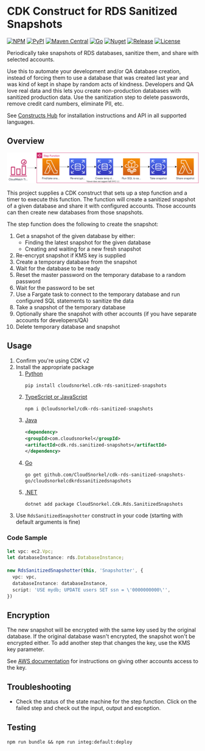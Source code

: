 # CDK Construct for RDS Sanitized Snapshots

[![NPM](https://img.shields.io/npm/v/@cloudsnorkel/cdk-rds-sanitized-snapshots?label=npm&logo=npm)][2]
[![PyPI](https://img.shields.io/pypi/v/cloudsnorkel.cdk-rds-sanitized-snapshots?label=pypi&logo=pypi)][3]
[![Maven Central](https://img.shields.io/maven-central/v/com.cloudsnorkel/cdk.rds.sanitized-snapshots.svg?label=Maven%20Central&logo=java)][4]
[![Go](https://img.shields.io/github/v/tag/CloudSnorkel/cdk-rds-sanitized-snapshots?color=red&label=go&logo=go)][5]
[![Nuget](https://img.shields.io/nuget/v/CloudSnorkel.Cdk.Rds.SanitizedSnapshots?color=red&&logo=nuget)][6]
[![Release](https://github.com/CloudSnorkel/cdk-rds-sanitized-snapshots/actions/workflows/release.yml/badge.svg)](https://github.com/CloudSnorkel/cdk-rds-sanitized-snapshots/actions/workflows/release.yml)
[![License](https://img.shields.io/badge/license-Apache--2.0-blue)](https://github.com/CloudSnorkel/cdk-rds-sanitized-snapshots/blob/main/LICENSE)

Periodically take snapshots of RDS databases, sanitize them, and share with selected accounts.

Use this to automate your development and/or QA database creation, instead of forcing them to use a database that was
created last year and was kind of kept in shape by random acts of kindness. Developers and QA love real data and this
lets you create non-production databases with sanitized production data. Use the sanitization step to delete passwords,
remove credit card numbers, eliminate PII, etc.

See [Constructs Hub][1] for installation instructions and API in all supported languages.

## Overview

![Architecture diagram](architecture.svg)

This project supplies a CDK construct that sets up a step function and a timer to execute this function. The
function will create a sanitized snapshot of a given database and share it with configured accounts. Those accounts can
then create new databases from those snapshots.

The step function does the following to create the snapshot:

1. Get a snapshot of the given database by either:
    * Finding the latest snapshot for the given database
    * Creating and waiting for a new fresh snapshot
2. Re-encrypt snapshot if KMS key is supplied
3. Create a temporary database from the snapshot
4. Wait for the database to be ready
5. Reset the master password on the temporary database to a random password
6. Wait for the password to be set
7. Use a Fargate task to connect to the temporary database and run configured SQL statements to sanitize the data
8. Take a snapshot of the temporary database
9. Optionally share the snapshot with other accounts (if you have separate accounts for developers/QA)
10. Delete temporary database and snapshot

## Usage

1. Confirm you're using CDK v2
2. Install the appropriate package
   1. [Python][3]
      ```
      pip install cloudsnorkel.cdk-rds-sanitized-snapshots
      ```
   2. [TypeScript or JavaScript][2]
      ```
      npm i @cloudsnorkel/cdk-rds-sanitized-snapshots
      ```
   3. [Java][4]
      ```xml
      <dependency>
      <groupId>com.cloudsnorkel</groupId>
      <artifactId>cdk.rds.sanitized-snapshots</artifactId>
      </dependency>
      ```
   4. [Go][5]
      ```
      go get github.com/CloudSnorkel/cdk-rds-sanitized-snapshots-go/cloudsnorkelcdkrdssanitizedsnapshots
      ```
   5. [.NET][6]
      ```
      dotnet add package CloudSnorkel.Cdk.Rds.SanitizedSnapshots
      ```
3. Use `RdsSanitizedSnapshotter` construct in your code (starting with default arguments is fine)

### Code Sample

```typescript
let vpc: ec2.Vpc;
let databaseInstance: rds.DatabaseInstance;

new RdsSanitizedSnapshotter(this, 'Snapshotter', {
  vpc: vpc,
  databaseInstance: databaseInstance,
  script: 'USE mydb; UPDATE users SET ssn = \'0000000000\'',
})
```

## Encryption

The new snapshot will be encrypted with the same key used by the original database. If the original database wasn't
encrypted, the snapshot won't be encrypted either. To add another step that changes the key, use the KMS key parameter.

See [AWS documentation](https://docs.aws.amazon.com/AmazonRDS/latest/UserGuide/USER_ShareSnapshot.html) for instructions
on giving other accounts access to the key.

## Troubleshooting

* Check the status of the state machine for the step function. Click on the failed step and check out the input, output
  and exception.

## Testing

```
npm run bundle && npm run integ:default:deploy
```

[1]: https://constructs.dev/packages/@cloudsnorkel/cdk-rds-sanitized-snapshots/
[2]: https://www.npmjs.com/package/@cloudsnorkel/cdk-rds-sanitized-snapshots
[3]: https://pypi.org/project/cloudsnorkel.cdk-rds-sanitized-snapshots
[4]: https://search.maven.org/search?q=g:%22com.cloudsnorkel%22%20AND%20a:%22cdk.rds.sanitized-snapshots%22
[5]: https://pkg.go.dev/github.com/CloudSnorkel/cdk-rds-sanitized-snapshots-go/cloudsnorkelcdkrdssanitizedsnapshots
[6]: https://www.nuget.org/packages/CloudSnorkel.Cdk.Rds.SanitizedSnapshots/
